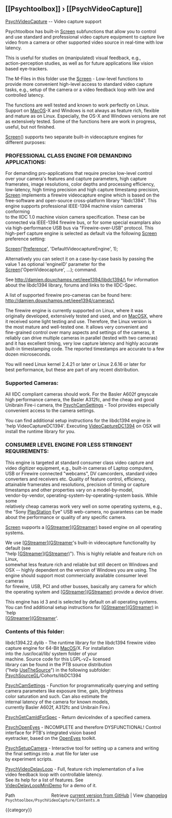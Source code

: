 ## [[Psychtoolbox]] &#8250; [[PsychVideoCapture]]

[PsychVideoCapture](PsychVideoCapture) -- Video capture support  
  
Psychtoolbox has built-in [Screen](Screen) subfunctions that allow you to control  
and use standard and professional video capture equipment to capture live  
video from a camera or other supported video source in real-time with low  
latency.  
  
This is useful for studies on (manipulated) visual feedback, e.g.,  
action-perception studies, as well as for future applications like vision  
based eye-trackers.  
  
The M-Files in this folder use the [Screen](Screen) - Low-level functions to  
provide more convenient high-level access to standard video capture  
tasks, e.g., setup of the camera or a video feedback loop with low and  
controlled latency.  
  
The functions are well tested and known to work perfectly on Linux.  
Support on [MacOS](MacOS)-X and Windows is not always as feature rich, flexible  
and mature as on Linux. Especially, the OS-X and Windows versions are not  
as extensively tested. Some of the functions here are work in progress,  
useful, but not finished.  
  
[Screen](Screen)() supports two separate built-in videocapture engines for  
different purposes:  
  
### PROFESSIONAL CLASS ENGINE FOR DEMANDING APPLICATIONS:  
  
For demanding pro-applications that require precise low-level control  
over your camera's features and capture parameters, high capture  
framerates, image resolutions, color depths and processing efficiency,  
low-latency, high timing precision and high capture timestamp precision,  
[Screen](Screen) implements a firewire videocapture engine which is based on the  
free-software and open-source cross-platform library "libdc1394". This  
engine supports professional IEEE-1394 machine vision cameras conforming  
to the IIDC 1.0 machine vision camera specification. These can be  
connected via IEEE-1394 firewire bus, or for some special examplars also  
via high-performance USB bus via "Firewire-over-USB" protocol. This  
high-perf capture engine is selected as default via the following [Screen](Screen)  
preference setting:  
  
[Screen](Screen)('[Preference](Preference)', 'DefaultVideocaptureEngine', 1);  
  
Alternatively you can select it on a case-by-case basis by passing the  
value 1 as optional 'engineID' parameter for the  
[Screen](Screen)('OpenVideocapture', ...); command.  
  
See <http://damien.douxchamps.net/ieee1394/libdc1394/\> for information  
about the libdc1394 library, forums and links to the IIDC-Spec.  
  
A list of supported firewire pro-cameras can be found here:  
<http://damien.douxchamps.net/ieee1394/cameras/\>  
  
The firewire engine is currently supported on Linux, where it was  
originally developed, extensively tested and used, and on [MacOSX](MacOSX), where  
it received some light testing and use. Therefore, the Linux version is  
the most mature and well-tested one. It allows very convenient and  
fine-grained control over many aspects and settings of the cameras, it  
reliably can drive multiple cameras in parallel (tested with two cameras)  
and it has excellent timing, very low capture latency and highly accurate  
built-in timestamping code. The reported timestamps are accurate to a few  
dozen microseconds.  
  
You will need Linux kernel 2.4.21 or later or Linux 2.6.16 or later for  
best performance, but these are part of any recent distribution.  
  
### Supported Cameras:  
  
All IIDC compliant cameras should work. For the Basler A602f greyscale  
high performance camera, the Basler A312fc, and the cheap and good  
Unibrain Fire-i camera, the [PsychCamSettings](PsychCamSettings) - Tool provides especially  
convenient access to the camera settings.  
  
You can find additional setup instructions for the libdc1394 engine in  
'help VideoCaptureDC1394'. Executing [VideoCaptureDC1394](VideoCaptureDC1394) on OSX will  
install the runtime library for you.  
  
  
### CONSUMER LEVEL ENGINE FOR LESS STRINGENT REQUIREMENTS:  
  
This engine is targeted at standard consumer class video capture and  
video digitizer equipment, e.g., built-in cameras of Laptop computers,  
USB or Firewire connected "webcams", DV camcorders, standard video  
converters and receivers etc. Quality of feature control, efficiency,  
attainable framerates and resolutions, precision of timing or capture  
timestamps and other properties vary on a model-by-model,  
vendor-by-vendor, operating-system-by-operating-system basis. While some  
relatively cheap cameras work very well on some operating systems, e.g.,  
the "Sony [PlayStation](PlayStation) Eye" USB web-camera, no guarantess can be made  
about the performance or quality of any specific camera.  
  
[Screen](Screen) supports a [[GStreamer](GStreamer)][(GStreamer)]((GStreamer)) based engine on all operating systems.  
  
We use [[GStreamer](GStreamer)][(GStreamer]((GStreamer))'s built-in videocapture functionality by default (see  
"help [[GStreamer](GStreamer)][(GStreamer)]((GStreamer))"). This is highly reliable and feature rich on Linux,  
somewhat less feature rich and reliable but still decent on Windows and  
OSX -- highly dependent on the version of Windows you are using. The  
engine should support most commercially available consumer level cameras  
for firewire, USB, PCI and other busses, basically any camera for which  
the operating system and [[GStreamer](GStreamer)][(GStreamer)]((GStreamer)) provide a device driver.  
  
This engine has id 3 and is selected by default on all operating systems.  
You can find additional setup instructions for [[GStreamer](GStreamer)][(GStreamer)]((GStreamer)) in 'help  
[[GStreamer](GStreamer)][(GStreamer]((GStreamer))'.  
  
  
### Contents of this folder:  
  
libdc1394.22.dylib - The runtime library for the libdc1394 firewire video  
                     capture engine for 64-Bit [MacOS](MacOS)/X. For installation  
                     into the /usr/local/lib/ system folder of your  
                     machine. Source code for this LGPL-v2+ licensed  
                     library can be found in the PTB source distribution  
                     ("help [UseTheSource](UseTheSource)") in the following subfolder:  
                     [PsychSourceGL](PsychSourceGL)/Cohorts/libDC1394  
  
[PsychCamSettings](PsychCamSettings)   - Function for programmatically querying and setting  
                     camera parameters like exposure time, gain, brightness  
                     color saturation and such. Can also estimate the  
                     internal latency of the camera for known models,  
                     currently Basler A602f, A312fc and Unibrain Fire.i  
  
[PsychGetCamIdForSpec](PsychGetCamIdForSpec) - Return deviceIndex of a specified camera.  
  
[PsychOpenEyes](PsychOpenEyes)        - INCOMPLETE and therefore DYSFUNCTIONAL! Control  
                       interface for PTB's integrated vision based  
                       eyetracker, based on the [OpenEyes](OpenEyes) toolkit.  
  
[PsychSetupCamera](PsychSetupCamera)     - Interactive tool for setting up a camera and writing  
                       the final settings into a .mat file for later use  
                       by experiment scripts.  
  
[PsychVideoDelayLoop](PsychVideoDelayLoop)  - Full, feature rich implementation of a live  
                       video feedback loop with controllable latency.  
                       See its help for a list of features. See  
                       [VideoDelayLoopMiniDemo](VideoDelayLoopMiniDemo) for a demo of it.  
  




<div class="code_header" style="text-align:right;">
  <span style="float:left;">Path&nbsp;&nbsp;</span> <span class="counter">Retrieve <a href=
  "https://raw.github.com/Psychtoolbox-3/Psychtoolbox-3/beta/Psychtoolbox/PsychVideoCapture/Contents.m">current version from GitHub</a> | View <a href=
  "https://github.com/Psychtoolbox-3/Psychtoolbox-3/commits/beta/Psychtoolbox/PsychVideoCapture/Contents.m">changelog</a></span>
</div>
<div class="code">
  <code>Psychtoolbox/PsychVideoCapture/Contents.m</code>
</div>

{{category}}